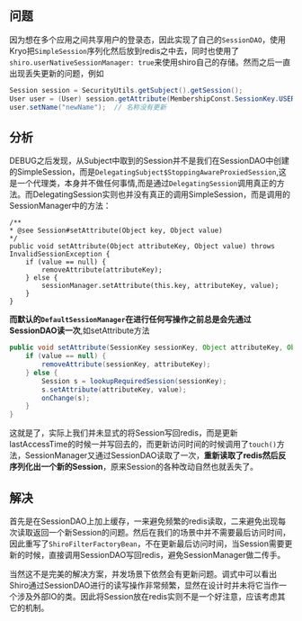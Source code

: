 ## 问题

因为想在多个应用之间共享用户的登录态，因此实现了自己的`SessionDAO`，使用Kryo把`SimpleSession`序列化然后放到redis之中去，同时也使用了`shiro.userNativeSessionManager: true`来使用shiro自己的存储。然而之后一直出现丢失更新的问题，例如

```java
Session session = SecurityUtils.getSubject().getSession();
User user = (User) session.getAttribute(MembershipConst.SessionKey.USER);
user.setName("newName");  // 名称没有更新
```

## 分析

DEBUG之后发现，从Subject中取到的Session并不是我们在SessionDAO中创建的SimpleSession，而是`DelegatingSubject$StoppingAwareProxiedSession`,这是一个代理类，本身并不做任何事情,而是通过`DelegatingSession`调用真正的方法。而DelegatingSession实则也并没有真正的调用SimpleSession，而是调用的SessionManager中的方法：

```
/**
* @see Session#setAttribute(Object key, Object value)
*/
public void setAttribute(Object attributeKey, Object value) throws InvalidSessionException {
    if (value == null) {
        removeAttribute(attributeKey);
    } else {
        sessionManager.setAttribute(this.key, attributeKey, value);
    }
}
```

**而默认的`DefaultSessionManager`在进行任何写操作之前总是会先通过SessionDAO读一次**,如setAttribute方法

```java
public void setAttribute(SessionKey sessionKey, Object attributeKey, Object value) throws InvalidSessionException {
    if (value == null) {
        removeAttribute(sessionKey, attributeKey);
    } else {
        Session s = lookupRequiredSession(sessionKey);
        s.setAttribute(attributeKey, value);
        onChange(s);
    }
}
```

这就是了，实际上我们并未显式的将Session写回redis，而是更新lastAccessTime的时候一并写回去的，而更新访问时间的时候调用了`touch()`方法，SessionManager又通过SessionDAO读取了一次，**重新读取了redis然后反序列化出一个新的Session**，原来Session的各种改动自然也就丢失了。

## 解决

首先是在SessionDAO上加上缓存，一来避免频繁的redis读取，二来避免出现每次读取返回一个新Session的问题。然后在我们的场景中并不需要最后访问时间，因此重写了`ShiroFilterFactoryBean`，不在更新最后访问时间，当Session需要更新的时候，直接调用SessionDAO写回redis，避免SessionManager做二传手。

当然这不是完美的解决方案，并发场景下依然会有更新问题。调式中可以看出Shiro通过SessionDAO进行的读写操作非常频繁，显然在设计时并未将它当作一个涉及外部IO的类。因此将Session放在redis实则不是一个好注意，应该考虑其它的机制。